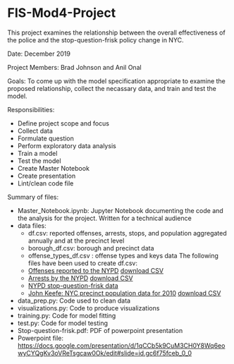 # FIS-Mod4-Project
This project examines the relationship between the overall effectiveness of the police and the stop-question-frisk policy change in NYC.

Date: December 2019

Project Members: Brad Johnson and Anil Onal

Goals: To come up with the model specification appropriate to examine the proposed relationship, collect the necassary data, and train and test the model.

Responsibilities:
 - Define project scope and focus
 - Collect data
 - Formulate question
 - Perform exploratory data analysis
 - Train a model
 - Test the model
 - Create Master Notebook
 - Create presentation
 - Lint/clean code file
 
Summary of files:
 - Master_Notebook.ipynb: Jupyter Notebook documenting the code and the analysis for the project. Written for a technical audience
 - data files:
     - df.csv: reported offenses, arrests, stops, and population aggregated annually and at the precinct level
     - borough_df.csv: borough and precinct data
     - offense_types_df.csv : offense types and keys data
     The following files have been used to create df.csv: 
     - [Offenses reported to the NYPD](https://data.cityofnewyork.us/Public-Safety/NYPD-Complaint-Data-Historic/qgea-i56i)
      [download CSV](https://data.cityofnewyork.us/api/views/qgea-i56i/rows.csv?accessType=DOWNLOAD)
     - [Arrests by the NYPD](https://data.cityofnewyork.us/Public-Safety/NYPD-Arrests-Data-Historic-/8h9b-rp9u) 
      [download CSV](https://data.cityofnewyork.us/api/views/8h9b-rp9u/rows.csv?accessType=DOWNLOAD)
     - [NYPD stop-question-frisk data](https://www1.nyc.gov/site/nypd/stats/reports-analysis/stopfrisk.page) 
     - [John Keefe: NYC precinct population data for 2010](https://johnkeefe.net/nyc-police-precinct-and-census-data) 
    [download CSV](https://github.com/pinnnnnn/MAP_Spring_2016/blob/master/NYC_Blocks_2010CensusData_Plus_Precincts.csv)
 - data_prep.py: Code used to clean data
 - visualizations.py: Code to produce visualizations
 - training.py: Code for model fitting
 - test.py: Code for model testing
 - Stop-question-frisk.pdf: PDF of powerpoint presentation
 - Powerpoint file: https://docs.google.com/presentation/d/1qCCb5k9CuM3CH0Y8Wq6eowyCYQgKv3oVReTsgcaw0Ok/edit#slide=id.gc6f75fceb_0_0

